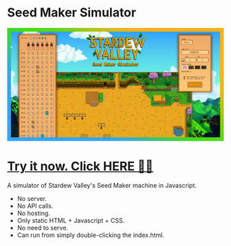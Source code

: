 # Seed Maker Simulator
![](/public/og.png)


# [Try it now. Click HERE 🔗🌐](https://flaviofs.github.io/SeedMakerSimulator/)

A simulator of Stardew Valley's Seed Maker machine in Javascript.

- No server.
- No API calls.
- No hosting.
- Only static HTML + Javascript + CSS.
- No need to serve.
- Can run from simply double-clicking the index.html.
